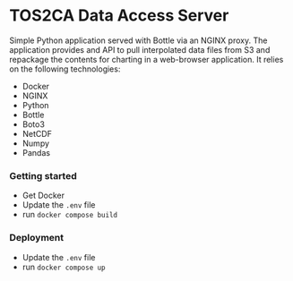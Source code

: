 # TOS2CA Data Access Server

Simple Python application served with Bottle via an NGINX proxy. The application provides and API to pull interpolated data files from S3 and repackage the contents for charting in a web-browser application. It relies on the following technologies:

- Docker
- NGINX
- Python
- Bottle
- Boto3
- NetCDF
- Numpy
- Pandas

### Getting started

- Get Docker
- Update the `.env` file
- run `docker compose build`

### Deployment

- Update the `.env` file
- run `docker compose up`
